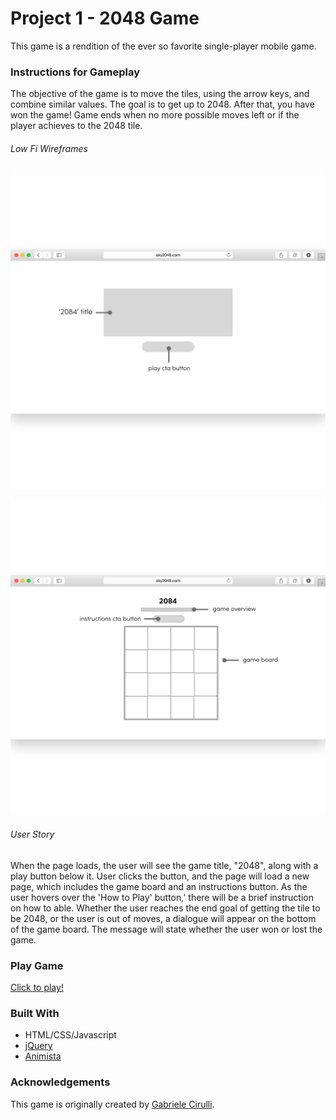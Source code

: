 # Project 1 - 2048 Game


This game is a rendition of the ever so favorite single-player mobile game.


### Instructions for Gameplay


The objective of the game is to move the tiles, using the arrow keys, and combine similar values. The goal is to get up to 2048. After that, you have won the game! Game ends when no more possible moves left or if the player achieves to the 2048 tile.


###### Low Fi Wireframes
![wireframe](images/0001.jpg)

![wireframe2](images/0002.jpg)


###### User Story
When the page loads, the user will see the game title, "2048", along with a play button below it. User clicks the button, and the page will load a new page, which includes the game board and an instructions button. As the user hovers over the 'How to Play' button,' there will be a brief instruction on how to able. Whether the user reaches the end goal of getting the tile to be 2048, or the user is out of moves, a dialogue will appear on the bottom of the game board. The message will state whether the user won or lost the game.


### Play Game
[Click to play!](https://skyseulki.github.io/2048/)

### Built With
- HTML/CSS/Javascript
- [jQuery](https://jquery.com/)
- [Animista](http://animista.net/)


### Acknowledgements

This game is originally created by [Gabriele Cirulli](https://play2048.co/).

